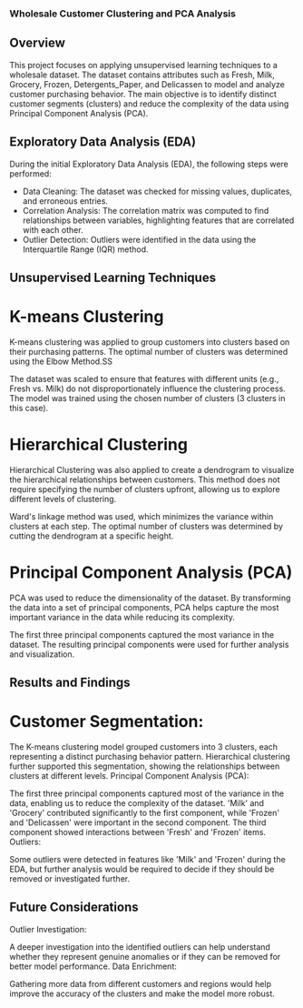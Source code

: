 ### Wholesale Customer Clustering and PCA Analysis
## Overview
This project focuses on applying unsupervised learning techniques to a wholesale dataset. The dataset contains attributes such as Fresh, Milk, Grocery, Frozen, Detergents_Paper, and Delicassen to model and analyze customer purchasing behavior. The main objective is to identify distinct customer segments (clusters) and reduce the complexity of the data using Principal Component Analysis (PCA).

## Exploratory Data Analysis (EDA)
During the initial Exploratory Data Analysis (EDA), the following steps were performed:

* Data Cleaning: 
The dataset was checked for missing values, duplicates, and erroneous entries.
* Correlation Analysis:
 The correlation matrix was computed to find relationships between variables, highlighting features that are correlated with each other.
* Outlier Detection: 
Outliers were identified in the data using the Interquartile Range (IQR) method.

## Unsupervised Learning Techniques
# K-means Clustering
K-means clustering was applied to group customers into clusters based on their purchasing patterns. The optimal number of clusters was determined using the Elbow Method.SS

The dataset was scaled to ensure that features with different units (e.g., Fresh vs. Milk) do not disproportionately influence the clustering process.
The model was trained using the chosen number of clusters (3 clusters in this case).
# Hierarchical Clustering
Hierarchical Clustering was also applied to create a dendrogram to visualize the hierarchical relationships between customers. This method does not require specifying the number of clusters upfront, allowing us to explore different levels of clustering.

Ward's linkage method was used, which minimizes the variance within clusters at each step.
The optimal number of clusters was determined by cutting the dendrogram at a specific height.
# Principal Component Analysis (PCA)
PCA was used to reduce the dimensionality of the dataset. By transforming the data into a set of principal components, PCA helps capture the most important variance in the data while reducing its complexity.

The first three principal components captured the most variance in the dataset.
The resulting principal components were used for further analysis and visualization.

## Results and Findings
# Customer Segmentation:

The K-means clustering model grouped customers into 3 clusters, each representing a distinct purchasing behavior pattern.
Hierarchical clustering further supported this segmentation, showing the relationships between clusters at different levels.
Principal Component Analysis (PCA):

The first three principal components captured most of the variance in the data, enabling us to reduce the complexity of the dataset.
'Milk' and 'Grocery' contributed significantly to the first component, while 'Frozen' and 'Delicassen' were important in the second component. The third component showed interactions between 'Fresh' and 'Frozen' items.
Outliers:

Some outliers were detected in features like 'Milk' and 'Frozen' during the EDA, but further analysis would be required to decide if they should be removed or investigated further.
## Future Considerations
Outlier Investigation:

A deeper investigation into the identified outliers can help understand whether they represent genuine anomalies or if they can be removed for better model performance.
Data Enrichment:

Gathering more data from different customers and regions would help improve the accuracy of the clusters and make the model more robust.